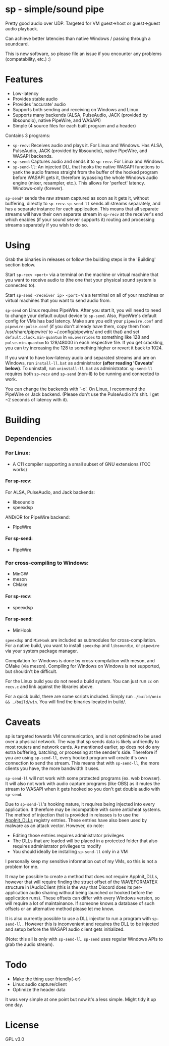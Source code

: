 # sp - simple/sound pipe

Pretty good audio over UDP. Targeted for VM guest-\>host or guest-\>guest audio
playback.

Can achieve better latencies than native Windows / passing through a soundcard.

This is new software, so please file an issue if you encounter any problems
(compatability, etc.) :)

# Features

- Low-latency
- Provides stable audio
- Provides 'accurate' audio
- Supports both sending and receiving on Windows and Linux
- Supports many backends (ALSA, PulseAudio, JACK (provided by libsoundio),
  native PipeWire, and WASAPI)
- Simple (4 source files for each built program and a header)

Contains 3 programs:
- `sp-recv`: Receives audio and plays it. For Linux and Windows. Has ALSA,
  PulseAudio, JACK (provided by libsoundio), native PipeWire, and WASAPI
  backends.
- `sp-send`: Captures audio and sends it to `sp-recv`. For Linux and Windows.
- `sp-send-ll`: An injected DLL that hooks the native WASAPI functions to yank
  the audio frames straight from the buffer of the hooked program before WASAPI
  gets it, therefore bypassing the whole Windows audio engine (mixer, resampler,
  etc.). This allows for 'perfect' latency. Windows-only (forever).

`sp-send*` sends the raw stream captured as soon as it gets it, without
buffering, directly to `sp-recv`. `sp-send-ll` sends all streams separately, and
has a separate instance for each application. This means that all separate
streams will have their own separate stream in `sp-recv` at the receiver's end
which enables (if your sound server supports it) routing and processing streams
separately if you wish to do so.

# Using

Grab the binaries in releases or follow the building steps in the 'Building'
section below.

Start `sp-recv <port>` via a terminal on the machine or virtual machine that you
want to receive audio to (the one that your physical sound system is connected
to).

Start `sp-send <receiver ip> <port>` via a terminal on all of your machines or
virtual machines that you want to send audio from.

`sp-send` on Linux requires PipeWire. After you start it, you will need to need
to change your default output device to `sp-send`. Also, PipeWire's default
config for VMs has bad latency. Make sure you edit your `pipewire.conf` and
`pipewire-pulse.conf` (if you don't already have them, copy them from
/usr/share/pipewire/ to ~/.config/pipewire/ and edit that) and set
`default.clock.min-quantum` in `vm.overrides` to something like 128 and
`pulse.min.quantum` to 128/48000 in each respective file. If you get crackling,
you can try increasing the 128 to something higher or revert it back to 1024.

If you want to have low-latency audio and separated streams and are on Windows,
run `install-ll.bat` as administrator **(after reading 'Caveats' below)**. To
uninstall, run `uninstall-ll.bat` as administrator. `sp-send-ll` requires both
`sp-recv` and `sp-send` (non-ll) to be running and connected to work.

You can change the backends with '-o'. On Linux, I recommend the PipeWire or
Jack backend. (Please don't use the PulseAudio it's shit. I get ~2 seconds of
latency with it).

# Building

## Dependencies

### For Linux:

- A C11 compiler supporting a small subset of GNU extensions (TCC works)

#### For sp-recv:

For ALSA, PulseAudio, and Jack backends:
- libsoundio
- speexdsp

AND/OR for PipeWire backend:
- PipeWire

#### For sp-send:

- PipeWire

### For cross-compiling to Windows:
- MinGW
- meson
- CMake

#### For sp-recv:
- speexdsp

#### For sp-send:
- MinHook

`speexdsp` and `MinHook` are included as submodules for cross-compilation. For a
native build, you want to install `speexdsp` and `libsoundio`, or `pipewire` via
your system package manager.

Compilation for Windows is done by cross-compilation with meson, and CMake (via
meson). Compiling for Windows on Windows is not supported, but shouldn't be
difficult.

For the Linux build you do not need a build system. You can just run `cc` on
`recv.c` and link against the libraries above.

For a quick build, there are some scripts included. Simply run `./build/unix &&
./build/win`. You will find the binaries located in build/.

# Caveats

sp is targeted towards VM communication, and is not optimized to be used over a
physical network. The way that sp sends data is likely unfriendly to most
routers and network cards. As mentioned earlier, sp does not do any extra
buffering, batching, or processing at the sender's side. Therefore
if you are using `sp-send-ll`, every hooked program will create it's own
	connection to send the stream. This means that with `sp-send-ll`, the
	more clients you have, the more bandwidth it uses.

`sp-send-ll` will not work with some protected programs (ex. web browser). It
will also not work with audio capture programs (like OBS) as it mutes the stream
to WASAPI when it gets hooked so you don't get double audio with `sp-send`.

Due to `sp-send-ll`'s hooking nature, it requires being injected into every
application. It therefore may be incompatible with some anticheat systems. The
method of injection that is provided in releases is to use the
[AppInit\_DLLs](https://learn.microsoft.com/en-us/windows/win32/dlls/secure-boot-and-appinit-dlls)
registry entries. These entries have also been used by malware as an attack
vector. However, do note:
- Editing those entries requires administrator privileges
- The DLLs that are loaded will be placed in a protected folder that also
  requires administrator privileges to modify
- You should ideally be installing `sp-send-ll` only in a VM

I personally keep my sensitive information out of my VMs, so this is not a
problem for me.

It may be possible to create a method that does not require AppInit\_DLLs,
however that will require finding the struct offset of the WAVEFORMATEX
structure in IAudioClient (this is the way that Discord does its per-application
audio sharing without being launched or hooked before the application runs).
These offsets can differ with every Windows version, so will require a lot of
maintainance. If someone knows a database of such offsets or an alternative
method please let me know.

It is also currently possible to use a DLL injector to run a program with
`sp-send-ll` . However this is inconvenient and requires the DLL to be injected
and setup before the WASAPI audio client gets initialized.

(Note: this all is only with `sp-send-ll`. `sp-send` uses regular Windows APIs
to grab the audio stream).

# Todo

- Make the thing user friendly(-er)
- Linux audio capture/client
- Optimize the header data

It was very simple at one point but now it's a less simple. Might tidy it up one
day.

# License

GPL v3.0
